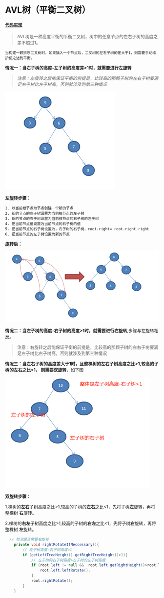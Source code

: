 # AVL树（平衡二叉树）

#### [代码实现](https://github.com/ShemuelDeng/data-structure/blob/master/src/tree/AVLTree.java)

  > AVL树是一种高度平衡的平衡二叉树，树中的任意节点的左右子树的高度之差不超过1。

  	当构建一颗排序二叉树时，如果插入一个节点后，二叉树的左右子树的差大于1，则需要手动维护使之达到平衡。

  **情况一：**当右子树的高度-左子树的高度差>1时，就需要进行**左旋转**

  > *注意：*左旋转之后能保证平衡的前提是，比较高的那颗子树的左右子树要满足右子树比左子树高，否则就涉及*到第三种情况*

![nobalance](https://github.com/ShemuelDeng/data-structure/blob/master/src/images/nobalance.png)

  **左旋转步骤：**

    1. 以当前根节点为节点创建一个新的节点
    2. 新的节点的左子树设置为当前根节点的左子树
    3. 新的节点的右子树设置为当前根节点的右子树的左子树
    4. 把当前节点值设置为当前节点的右子树的值
    5. 把当前节点的右子树设置为，右子树的右子树，root.right= root.right.right
    6. 把当前节点的左子树设置为新的节点

  **旋转后：**

  ![balanced](<https://github.com/ShemuelDeng/data-structure/blob/master/src/images/balanced.png>)

  **情况二：**当左子树的高度-右子树的高度>1时，就需要进行**右旋转**,步骤与左旋转相反。

  > 注意：右旋转之后能保证平衡的前提是，比较高的那颗子树的左右子树要满足左子树比右子树高，否则就涉及到第三种情况

  **情况三：**当左右子树的高度差大于1时，且整棵树的左右子树高度之比>1,较高的子树的左右之比<1， 则需要**双旋转**，如下图

![doubleRotate](https://github.com/ShemuelDeng/data-structure/blob/master/src/images/doubleRotate.png)

  **双旋转步骤：**

  1.棵树的**左右**子树高度之比>1,较高的子树的**左右**之比<1，先将子树**左**旋转，再将整棵树 **右**旋转。

  2.棵树的**右左**子树高度之比>1,较高的子树的**右左**之比<1，先将子树**右**旋转，再将整棵树 **左**旋转。

  ```java
    // 检测是否需要右旋转
      private void rightRotateIfNeccessary(){
          // 左子树高度-右子树高度>1
          if (getLeftTreeHeight()-getRightTreeHeight()>1){
              // 左子树的右子树高度>左子树的左子树高度
              if (root.left != null && 	root.left.getRightHeight()>root.left.getLeftHeight()){
                  root.left.leftRotate();
              }
              root.rightRotate();
          }
      }
  ```